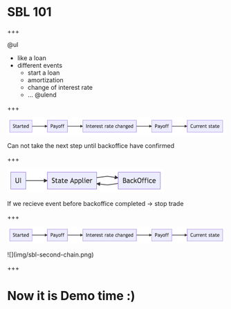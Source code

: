 # SBL 101

+++

@ul
- like a loan
- different events
  - start a loan
  - amortization
  - change of interest rate
  - ...
@ulend

+++

![](img/sbl-node-flow.png)

<div class="fragment">
    Can not take the next step until backoffice have confirmed
</div>

+++


![](img/sbl101.png)

<div class="fragment">
    If we recieve event before backoffice completed -> stop trade
</div>

+++

![](img/sbl-node-flow.png)

<div class="fragment">
![](img/sbl-second-chain.png)
</div>

+++
# Now it is Demo time :)


